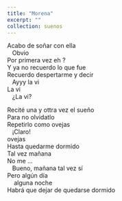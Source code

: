 ```yaml
---
title: "Morena"
excerpt: ""
collection: suenos
---
```


<p>
Acabo de soñar con ella <br>
&nbsp;&nbsp;&nbsp;Obvio<br>
Por primera vez eh ? <br>
Y ya no recuerdo lo que fue<br>
Recuerdo despertarme y decir<br>
&nbsp;&nbsp;&nbsp;Ayyy la vi<br>
La vi<br>
&nbsp;&nbsp;&nbsp;¿La vi?<br>
  </p>
<p>
Recité una y ottra vez el sueño <br>
Para no olvidatlo<br>
Repetirlo como ovejas<br>
&nbsp;&nbsp;&nbsp;¡Claro!<br>
ovejas<br>
  Hasta quedarme dormido <br>
Tal vez mañana <br>
No me ...<br>
&nbsp;&nbsp;&nbsp;Bueno, mañana tal vez sí<br>
Pero algún día <br>
&nbsp;&nbsp;&nbsp;  alguna noche<br>
Habrá que dejar de quedarse dormido <br>
</p>
